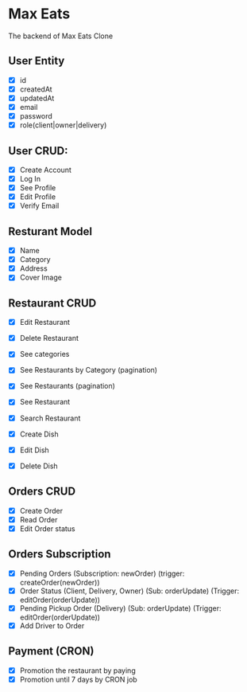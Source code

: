 # Max Eats

The backend of Max Eats Clone

## User Entity
- [X] id
- [X] createdAt
- [X] updatedAt
- [X] email
- [X] password
- [X] role(client|owner|delivery)

## User CRUD:
- [X] Create Account
- [X] Log In
- [X] See Profile
- [X] Edit Profile
- [X] Verify Email

## Resturant Model
- [x] Name
- [x] Category
- [x] Address
- [x] Cover Image

## Restaurant CRUD
- [x] Edit Restaurant
- [x] Delete Restaurant

- [x] See categories
- [x] See Restaurants by Category (pagination)
- [x] See Restaurants (pagination)
- [x] See Restaurant  
- [x] Search Restaurant

- [x] Create Dish
- [x] Edit Dish
- [x] Delete Dish

## Orders CRUD
- [x] Create Order
- [x] Read Order
- [X] Edit Order status
   
## Orders Subscription
- [x] Pending Orders (Subscription: newOrder) (trigger: createOrder(newOrder))
- [x] Order Status (Client, Delivery, Owner) (Sub: orderUpdate) (Trigger: editOrder(orderUpdate))
- [x] Pending Pickup Order (Delivery) (Sub: orderUpdate) (Trigger: editOrder(orderUpdate))
- [x] Add Driver to Order

## Payment (CRON)
- [x] Promotion the restaurant by paying
- [x] Promotion until 7 days by CRON job
